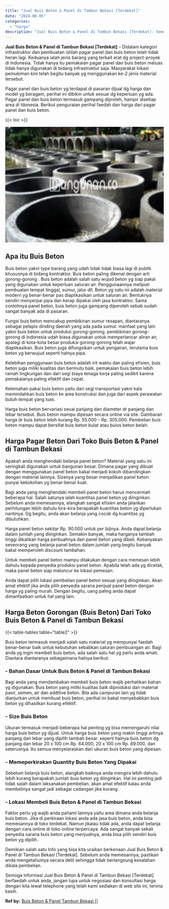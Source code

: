 ```yaml
---
title: "Jual Buis Beton & Panel di Tambun Bekasi [Terdekat]"
date: "2024-08-05"
categories: 
  - "harga"
description: "Jual Buis Beton & Panel di Tambun Bekasi [Terdekat]. Semoga informasi Jual Buis Beton & Panel di Tambun Bekasi [Terdekat] berfaedah untuk anda, jangan lupa..."
---
```


**Jual Buis Beton & Panel di Tambun Bekasi \[Terdekat\]** – Didalam kategori infrastruktur dan pembuatan istilah pagar panel dan buis beton telah tidak heran lagi. Keduanya ialah jenis barang yang terkait erat dg project-proyek di Indonesia. Tidak hanya itu pemakaian pagar panel dan buis beton meluas tidak hanya digunakan di bidang infrastruktur saja. Masyarakat lokasi pemukiman kini telah begitu banyak yg menggunakan ke-2 jenis material tersebut.

Pagar panel dan buis beton yg terdapat di pasaran dijual dg harga dan model yg beragam, perihal ini dibikin untuk sesuai dg keperluan yg ada. Pagar panel dan buis beton termasuk gampang diproleh, hampir disetiap area di Idonesia. Berikut penguraian perihal faedah dan harga dari pagar panel dan buis beton.

{{< toc >}}

![Jual Buis Beton & Panel di Tambun Bekasi [Terdekat]](/images/jual-panel-buis-beton-murah-27.png)

## Apa itu Buis Beton

Buis beton yakni type barang yang udah tidak tidak biasa lagi di publik khususnya di bidang kontraktor. Buis beton paling dikenal dengan arti gorong-gorong . Buis beton adalah salah satu wujud beton yg siap pakai yang digunakan untuk keperluan saluran air. Penggunaannya meliputi pembuatan tempat tinggal, sumur, jalur dll. Beton yg satu ini adalah material modern yg benar-benar pas diaplikasikan untuk saluran air. Bentuknya sendiri menyerpai pipa dan kerap dipakai oleh jasa kontraktor. Sama contohnya panel beton, buis beton juga gampang diperoleh sebab sudah sangat banyak ada di pasaran.

Fungsi buis beton mencakup pembikinan sumur resapan, diantaranya sebagai pelapis dinding daerah yang ada pada sumur. manfaat yang lain yakni buis beton untuk produksi gorong-gorong. pembikinan gorong-gorong di Indonesia udah biasa digunakan untuk memperlancar aliran air, apalagi di kota-kota besar produksi gorong-gorong telah wajar diaplikasikan. Buis beton juga difungsikan untuk pengairan, terutama buis beton yg berwujud seperti halnya pipa.

Kelebihan penggunaan buis beton adalah irit waktu dan paling efisien, buis beton juga miliki kualitas dan bermutu baik. pemakaian buis beton lebih ramah lingkungan dan dari segi biaya tenaga kerja paling sedikit karena pemakaianya paling efektif dan cepat.

Kelemahan pakai buis beton yaitu dari segi transportasi yakni kala memindahkan buis beton ke area konstruksi dan juga dari aspek perawatan butuh tempat yang luas.

Harga buis beton bervariasi seuai panjang dan diameter dr panjang dan lebar tersebut. Buis beton mampu dipesan secara online via site. Gambaran harga dr buis beton lebih kurang Rp. 55.000 – Rp. 305.000. Pembelian buis beton mampu dapat bersifat buis beton bulat atau buios beton belah.

## Harga Pagar Beton Dari Toko Buis Beton & Panel di Tambun Bekasi

Apakah anda menghendaki belanja panel beton? Material yang satu ini seringkali digunakan untuk bangunan besar. Dimana pagar yang dibuat dengan menggunakan panel beton bakal menjadi kokoh dibandingkan dengan material lainnya. Sizenya yang besar menjadikan panel beton punyai kekokohan yg benar-benar kuat.

Bagi anda yang menghendaki membeli panel beton harus mencermati beberapa hal. Salah satunya ialah kuantitas panel beton yg diinginkan. Sebelum anda memesannya, alangkah sangat efisien anda jalankan perhitungan lebih dahulu kira-kira berapakah kuantitas beton yg diperlukan nantinya. Dg begitu, anda akan belanja yang cocok dg kuantitas yg dibutuhkan.

Harga panel beton sekitar Rp. 90.000 untuk per bijinya. Anda dapat belanja dalam jumlah yang diinginkan. Semakin banyak, maka harganya tambah tinggi dikalikan harga perbuahnya dari panel beton yang dibeli. Kebanyakan seseorang yang belanja panel beton dalam jumlah yang begitu banyak bakal memperoleh discount tambahan.

Untuk membeli panel beton mampu dilakukan dengan cara memesan lebih dahulu kepada penyedia produksi panel beton. Apabila telah ada yg dicetak, maka panel beton siap meluncur ke lokasi pemesan.

Anda dapat pilih lokasi pembelian panel beton sesuai yang diinginkan. Akan amat efektif jika anda pilih penyedia sarana penjual panel beton dengan harga yg paling murah. Dengan begitu, uang paling anda dapat dimanfaatkan untuk hal yang lain.

## Harga Beton Gorongan (Buis Beton) Dari Toko Buis Beton & Panel di Tambun Bekasi

{{< table-tables table="table2" >}}

Buis beton termasuk menjadi salah satu material yg mempunyai faedah benar-benar baik untuk kebutuhan sebabkan saluran pembuangan air. Bagi anda yg ingin membeli buis beton, ada salah satu hal yg perlu anda amati. Diantara diantaranya sebagaimana halnya berikut:

### \- Bahan Dasar Untuk Buis Beton & Panel di Tambun Bekasi

Bagi anda yang mendambakan membeli buis beton wajib perhatikan bahan yg digunakan. Buis beton yang miliki kualitas baik diproduksi dari material pasir, semen, air dan additive beton. Bila ada campuran lain yg tidak dianjurkan untuk membuat buis beton, perihal ini bakal menyebabkan buis beton yg dihasilkan kurang efektif.

### \- Size Buis Beton

Ukuran termasuk menjadi beberapa hal penting yg bisa memengaruhi nilai harga buis beton yg dijual. Untuk harga buis beton yang makin tinggi artinya panjang dan lebar yang dipilih tambah besar. seperti halnya buis beton dg panjang dan lebar 20 x 100 cm Rp. 64.000, 20 x 100 cm Rp. 89.000, dan seterusnya. Itu semua menyelaraskan dari ukuran buis beton yang dipesan.

### \- Memeperkirakan Quantity Buis Beton Yang Dipakai

Sebelum belanja buis beton, alangkah baiknya anda mengira lebih dahulu lebih kurang berapakah jumlah buis beton yg diinginkan. Hal ini penting jadi tidak salah dalam laksanakan pembelian. akan amat efektif kalau anda membelinya sangat jadi sebagai cadangan jika kurang.

### \- Lokasi Membeli Buis Beton & Panel di Tambun Bekasi

Faktor perlu yg wajib anda pahami lainnya yaitu area dimana anda belanja buis beton. Jika di perkiraan lokasi anda ada jasa buis beton, anda bisa memesannya di toko terdekat. Namun jikalau tidak ada, anda dapat belanja dengan cara online di toko online terpercaya. Ada sangat banyak sekali penyedia sarana buis beton yang menjualnya, anda bisa pilih sendiri buis beton yg dipilih.

Demikian salah satu Info yang bisa kita uraikan berkenaan Jual Buis Beton & Panel di Tambun Bekasi \[Terdekat\]. Sebelum anda memesannya, pastikan anda mengetahuinya secara detil sehingga tidak berlangsung kesalahan dikala pembelian.

Semoga informasi Jual Buis Beton & Panel di Tambun Bekasi \[Terdekat\] berfaedah untuk anda, jangan lupa untuk negosiasi dan konsultasi harga dengan kita lewat telephone yang telah kami sediakan di web site ini, terima kasih.

**Ref by:** [Buis Beton & Panel Tambun Bekasi []](https://id.wikipedia.org/wiki/Buis)
